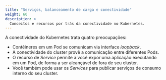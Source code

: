 ```yaml
---
title: "Serviços, balanceamento de carga e conectividade"
weight: 60
description: >
  Conceitos e recursos por trás da conectividade no Kubernetes.
---
```


A conectividade do Kubernetes trata quatro preocupações:
- Contêineres em um Pod se comunicam via interface _loopback_.
- A conectividade do cluster provê a comunicação entre diferentes Pods.
- O recurso de _Service_ permite a você expor uma aplicação executando em um Pod, 
de forma a ser alcançável de fora de seu cluster.
- Você também pode usar os _Services_ para publicar serviços de consumo interno do 
seu cluster.

